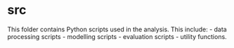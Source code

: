 # src
This folder contains Python scripts used in the analysis. This include:
	- data processing scripts
	- modelling scripts
	- evaluation scripts
	- utility functions.
